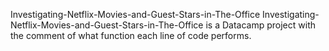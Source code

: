 Investigating-Netflix-Movies-and-Guest-Stars-in-The-Office
Investigating-Netflix-Movies-and-Guest-Stars-in-The-Office is a Datacamp project with the comment of what function each line of code performs.
